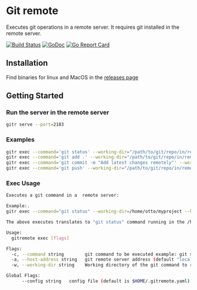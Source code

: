# Git remote

Executes  git operations in a remote server. It requires git installed in the remote server.

[![Build Status](https://travis-ci.org/ottogiron/gitremote.svg?branch=master)](https://travis-ci.org/ottogiron/gitremote)
[![GoDoc](https://godoc.org/github.com/ottogiron/gitremote?status.svg)](https://godoc.org/github.com/ottogiron/gitremote)
[![Go Report Card](https://goreportcard.com/badge/github.com/ottogiron/gitremote)](https://goreportcard.com/report/github.com/ottogiron/gitremote)

## Installation

Find binaries for linux and MacOS in the [releases page](https://github.com/ottogiron/gitremote/releases)

## Getting Started


### Run the server in the remote server

```bash
gitr serve --port=2183
```

### Examples


```bash
gitr exec --command='git status' --working-dir="/path/to/git/repo/in/remote/server" --host-address="localhost:2183"
gitr exec --command='git add .' --working-dir="/path/to/git/repo/in/remote/server" --host-address="localhost:2183"
gitr exec --command='git commit -m "Add latest changes remotely"' --working-dir="/path/to/git/repo/in/remote/server" --host-address="localhost:2183"
gitr exec --command='git push' --working-dir="/path/to/git/repo/in/remote/server" --host-address="localhost:2183"
```


### Exec Usage

```bash
Executes a git command in a  remote server:

Example:.
gitr exec --command="git status" --working-dir=/home/otto/myproject --host-address=myhost:2183

The above executes translates to "git status" command running in the /home/otto/myproject directory

Usage:
  gitremote exec [flags]

Flags:
  -c, --command string        git command to be executed example: git status
  -a, --host-address string   git remote server address (default "localhost:2183")
  -w, --working-dir string    Working directory of the git command to run (default ".")

Global Flags:
      --config string   config file (default is $HOME/.gitremote.yaml)
```

